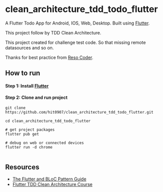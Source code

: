 # clean_architecture_tdd_todo_flutter

A Flutter Todo App for Android, IOS, Web, Desktop. Built using [Flutter](https://flutter.dev).

This project follow by TDD Clean Architecture.

This project created for challenge test code. So that missing remote datasources and so on.

Thanks for best practice from [Reso Coder](https://github.com/ResoCoder).

## How to run


#### Step 1: Install [Flutter](https://flutter.dev/docs/get-started/install)


#### Step 2: Clone and run project

```
git clone https://github.com/hit0907/clean_architecture_tdd_todo_flutter.git

cd clean_architecture_tdd_todo_flutter

# get project packages
flutter pub get

# debug on web or connected devices
flutter run -d chrome


```


## Resources
- [The Flutter and BLoC Pattern Guide](https://github.com/devonfw-forge/devonfw4flutter)
- [Flutter TDD Clean Architecture Course](https://resocoder.com/flutter-clean-architecture-tdd/)